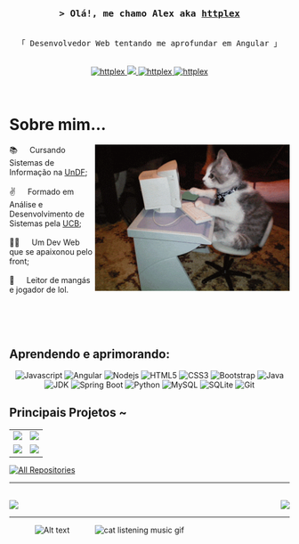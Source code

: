 <!-- Intro  -->
<h3 align="center">
        <samp>&gt; Olá!, me chamo Alex aka
                <b><a target="_blank" href="https://github.com/httplex">httplex</a></b>
        </samp>
</h3>

<p align="center"> 
  <samp>
    <br>
    「 Desenvolvedor Web tentando me aprofundar em Angular 」
    <br>
    <br>
  </samp>
</p>

<p align="center">
 <a href="https://www.linkedin.com/in/alexsilvatec/" target="_blank">
  <img src="https://img.shields.io/badge/LinkedIn-0077B5?style=for-the-badge&logo=linkedin&logoColor=white" alt="httplex"/>
 </a>
 <a href="httplex404@gmail.com" target="_blank">
  <img src="https://img.shields.io/badge/Gmail-D14836?style=for-the-badge&logo=gmail&logoColor=white" />
 </a>
 <a href="https://www.instagram.com/ss.allex/" target="_blank">
  <img src="https://img.shields.io/badge/Instagram-fe4164?style=for-the-badge&logo=instagram&logoColor=white" alt="httplex" />
 </a> 
 <a href="280375302927024128" target="_blank">
  <img src="https://img.shields.io/badge/Discord-7289DA?style=for-the-badge&logo=discord&logoColor=white" alt="httplex"  />
  </a> 
</p>
<br />

<!-- About Section -->
 # Sobre mim...
 
<p>
 <img align="right" width="350" src="https://raw.githubusercontent.com/httplex/httplex/main/cat.gif" alt="Coding gif" />
  
 📚 &emsp; Cursando Sistemas de Informação na [UnDF](https://www.universidade.df.gov.br); <br/><br/>
 ✌️ &emsp; Formado em Análise e Desenvolvimento de Sistemas pela [UCB](ucb.catolica.edu.br); <br/><br/>
 👨‍💻 &emsp; Um Dev Web que se apaixonou pelo front; <br/><br/>
 📖 &emsp; Leitor de mangás e jogador de lol.

</p>

<br/>
<br/>
<br/>

## Aprendendo e aprimorando:
<div align="center">
  <img src="https://img.shields.io/badge/Javascript-F0DB4F?style=for-the-badge&labelColor=black&logo=javascript&logoColor=F0DB4F" alt="Javascript">
  <img src="https://img.shields.io/badge/Angular-DD0031?style=for-the-badge&labelColor=black&logo=angular&logoColor=DD0031" alt="Angular">
  <img src="https://img.shields.io/badge/Nodejs-3C873A?style=for-the-badge&labelColor=black&logo=node.js&logoColor=3C873A" alt="Nodejs">
  <img src="https://img.shields.io/badge/HTML5-E34F26?style=for-the-badge&labelColor=black&logo=html5&logoColor=E34F26" alt="HTML5">
  <img src="https://img.shields.io/badge/CSS3-1572B6?style=for-the-badge&labelColor=black&logo=css3&logoColor=1572B6" alt="CSS3">
  <img src="https://img.shields.io/badge/Bootstrap-7952B3?style=for-the-badge&labelColor=black&logo=bootstrap&logoColor=7952B3" alt="Bootstrap">
  <img src="https://img.shields.io/badge/Java-007396?style=for-the-badge&labelColor=black&logo=java&logoColor=007396" alt="Java">
  <img src="https://img.shields.io/badge/JDK-21-007396?style=for-the-badge&labelColor=black&logo=java&logoColor=007396" alt="JDK">
  <img src="https://img.shields.io/badge/Spring%20Boot-6DB33F?style=for-the-badge&labelColor=black&logo=spring-boot&logoColor=6DB33F" alt="Spring Boot">
  <img src="https://img.shields.io/badge/Python-3776AB?style=for-the-badge&labelColor=black&logo=python&logoColor=3776AB" alt="Python">
  <img src="https://img.shields.io/badge/MySQL-4479A1?style=for-the-badge&labelColor=black&logo=mysql&logoColor=4479A1" alt="MySQL">
  <img src="https://img.shields.io/badge/SQLite-003B57?style=for-the-badge&labelColor=black&logo=sqlite&logoColor=003B57" alt="SQLite">
  <img src="https://img.shields.io/badge/Git-F05032?style=for-the-badge&logo=git&logoColor=white" alt="Git">
</div>

## Principais Projetos ~

<table>
  <tr>
    <td>
      <a href="https://github.com/D-O-S-T/GerenciamentoAcademico">
        <img src="https://github-readme-stats.vercel.app/api/pin/?username=D-O-S-T&repo=GerenciamentoAcademico&theme=dark&border_color=7F3FBF&bg_color=0D1117&title_color=F85D7F&icon_color=F8D866" style="width: 500px;" />
      </a>
    </td>
    <td>
      <a href="https://github.com/httplex/JavaTCC-ETB">
        <img src="https://github-readme-stats.vercel.app/api/pin/?username=httplex&repo=JavaTCC-ETB&theme=dark&border_color=7F3FBF&bg_color=0D1117&title_color=F85D7F&icon_color=F8D866" style="width: 500px;" />
      </a>
    </td>
  </tr>
  <tr>
    <td>
      <a href="https://github.com/httplex/PortfolioWeb">
        <img src="https://github-readme-stats.vercel.app/api/pin/?username=httplex&repo=PortfolioWeb&theme=dark&border_color=7F3FBF&bg_color=0D1117&title_color=F85D7F&icon_color=F8D866" style="width: 500px;" />
      </a>
    </td>
    <td>
      <a href="https://github.com/httplex/projetoConsorcio">
        <img src="https://github-readme-stats.vercel.app/api/pin/?username=httplex&repo=projetoConsorcio&theme=dark&border_color=7F3FBF&bg_color=0D1117&title_color=F85D7F&icon_color=F8D866" style="width: 500px;" />
      </a>
    </td>
  </tr>
</table>


<p align="left">
  <a href="https://github.com/httplex?tab=repositories" target="_blank"><img alt="All Repositories" title="All Repositories" src="https://img.shields.io/badge/-All%20Repos-2962FF?style=for-the-badge&logo=koding&logoColor=white"/></a>
</p>

<hr/>
<br/>

<div style="display: flex; justify-content: space-between; align-items: center; gap: 10px;">
  <!-- Stats card -->
  <a href="https://github.com/httplex" style="text-decoration: none; display: inline-block; font-size: 0; line-height: 0;">
    <img 
      alt="httplex's GitHub Stats" 
      src="https://github-readme-stats.vercel.app/api?username=httplex&rank_icon=github&theme=dark&border_color=7F3FBF&bg_color=0D1117&title_color=F85D7F&icon_color=F8D866" 
      height="192px" 
      width="49%"
    />
  </a>

  <!-- Top Languages card -->
  <a href="https://github.com/httplex" style="text-decoration: none; display: inline-block; font-size: 0; line-height: 0;">
    <img 
      alt="httplex's Top Languages" 
      src="https://github-readme-stats.vercel.app/api/top-langs/?username=httplex&layout=compact&theme=dark&border_color=7F3FBF&bg_color=0D1117&title_color=F85D7F&icon_color=F8D866" 
      height="192px" 
      width="49%"
    />
  </a>
</div>

<hr>
<img align="right" width="350" src="https://media.tenor.com/15YUsMWt4FEAAAAi/music.gif" alt="cat listening music gif" />
<div align="center">
  <img src="https://spotify-recently-played-readme.vercel.app/api?user=22e22x7jjoj2byr36maag7q7y" alt="Alt text">
</div>




